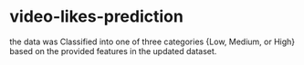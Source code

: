 # video-likes-prediction
the data was Classified into one of three categories {Low, Medium, or High} based on the provided features in the updated dataset.
